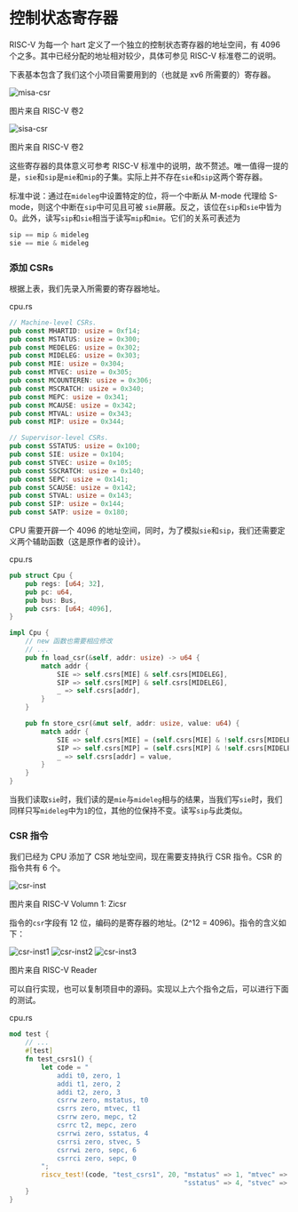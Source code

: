 # 控制状态寄存器

RISC-V 为每一个 hart 定义了一个独立的控制状态寄存器的地址空间，有 4096 个之多。其中已经分配的地址相对较少，具体可参见 RISC-V 标准卷二的说明。

下表基本包含了我们这个小项目需要用到的（也就是 xv6 所需要的）寄存器。

![misa-csr](./images/misa-csr.png)
<p class="comment">图片来自 RISC-V 卷2</p>

![sisa-csr](./images/sisa-csr.png)
<p class="comment">图片来自 RISC-V 卷2</p>


这些寄存器的具体意义可参考 RISC-V 标准中的说明，故不赘述。唯一值得一提的是，`sie`和`sip`是`mie`和`mip`的子集。实际上并不存在`sie`和`sip`这两个寄存器。

标准中说：通过在`mideleg`中设置特定的位，将一个中断从 M-mode 代理给 S-mode，则这个中断在`sip`中可见且可被 `sie`屏蔽。反之，该位在`sip`和`sie`中皆为 0。此外，读写`sip`和`sie`相当于读写`mip`和`mie`。它们的关系可表述为

```rs
sip == mip & mideleg 
sie == mie & mideleg
```

### 添加 CSRs

根据上表，我们先录入所需要的寄存器地址。

<p class="filename">cpu.rs</p>

```rs
// Machine-level CSRs.
pub const MHARTID: usize = 0xf14;
pub const MSTATUS: usize = 0x300;
pub const MEDELEG: usize = 0x302;
pub const MIDELEG: usize = 0x303;
pub const MIE: usize = 0x304;
pub const MTVEC: usize = 0x305;
pub const MCOUNTEREN: usize = 0x306;
pub const MSCRATCH: usize = 0x340;
pub const MEPC: usize = 0x341;
pub const MCAUSE: usize = 0x342;
pub const MTVAL: usize = 0x343;
pub const MIP: usize = 0x344;

// Supervisor-level CSRs.
pub const SSTATUS: usize = 0x100;
pub const SIE: usize = 0x104;
pub const STVEC: usize = 0x105;
pub const SSCRATCH: usize = 0x140;
pub const SEPC: usize = 0x141;
pub const SCAUSE: usize = 0x142;
pub const STVAL: usize = 0x143;
pub const SIP: usize = 0x144;
pub const SATP: usize = 0x180;
```


CPU 需要开辟一个 4096 的地址空间，同时，为了模拟`sie`和`sip`，我们还需要定义两个辅助函数（这是原作者的设计）。

<p class="filename">cpu.rs</p>

```rs
pub struct Cpu {
    pub regs: [u64; 32],
    pub pc: u64,
    pub bus: Bus,
    pub csrs: [u64; 4096],
}

impl Cpu {
    // new 函数也需要相应修改
    // ...
    pub fn load_csr(&self, addr: usize) -> u64 {
        match addr {
            SIE => self.csrs[MIE] & self.csrs[MIDELEG],
            SIP => self.csrs[MIP] & self.csrs[MIDELEG],
            _ => self.csrs[addr],
        }
    }

    pub fn store_csr(&mut self, addr: usize, value: u64) {
        match addr {
            SIE => self.csrs[MIE] = (self.csrs[MIE] & !self.csrs[MIDELEG]) | (value & self.csrs[MIDELEG]),
            SIP => self.csrs[MIP] = (self.csrs[MIP] & !self.csrs[MIDELEG]) | (value & self.csrs[MIDELEG]),
            _ => self.csrs[addr] = value,
        }
    }
}
```

当我们读取`sie`时，我们读的是`mie`与`mideleg`相与的结果，当我们写`sie`时，我们同样只写`mideleg`中为`1`的位，其他的位保持不变。读写`sip`与此类似。


### CSR 指令

我们已经为 CPU 添加了 CSR 地址空间，现在需要支持执行 CSR 指令。CSR 的指令共有 6 个。

![csr-inst](./images/csr-inst.png)

<p class="comment">图片来自 RISC-V Volumn 1: Zicsr</p>

指令的`csr`字段有 12 位，编码的是寄存器的地址。(2^12 = 4096)。指令的含义如下：

![csr-inst1](./images/csr-inst1.png)
![csr-inst2](./images/csr-inst2.png)
![csr-inst3](./images/csr-inst3.png)


<p class="comment">图片来自 RISC-V Reader</p>


可以自行实现，也可以复制项目中的源码。实现以上六个指令之后，可以进行下面的测试。

<p class="filename">cpu.rs</p>

```rs
mod test {
    // ...
    #[test]
    fn test_csrs1() {
        let code = "
            addi t0, zero, 1
            addi t1, zero, 2
            addi t2, zero, 3
            csrrw zero, mstatus, t0
            csrrs zero, mtvec, t1
            csrrw zero, mepc, t2
            csrrc t2, mepc, zero
            csrrwi zero, sstatus, 4
            csrrsi zero, stvec, 5
            csrrwi zero, sepc, 6
            csrrci zero, sepc, 0 
        ";
        riscv_test!(code, "test_csrs1", 20, "mstatus" => 1, "mtvec" => 2, "mepc" => 3,
                                            "sstatus" => 4, "stvec" => 5, "sepc" => 6);
    }
}
```